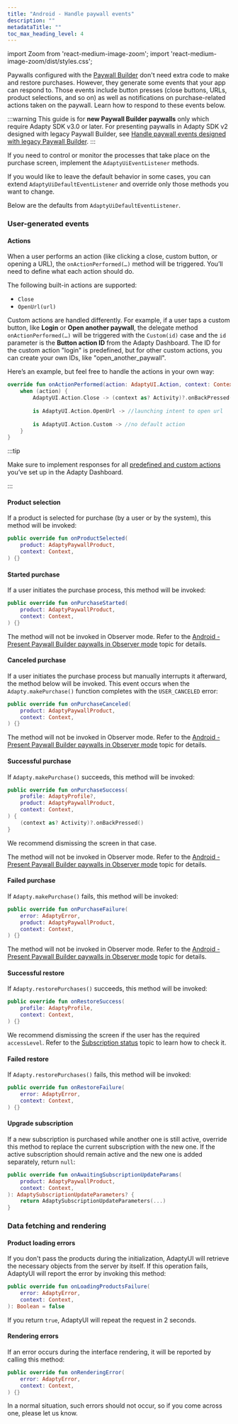 ```yaml
---
title: "Android - Handle paywall events"
description: ""
metadataTitle: ""
toc_max_heading_level: 4
---
```


import Zoom from 'react-medium-image-zoom';
import 'react-medium-image-zoom/dist/styles.css';

Paywalls configured with the [Paywall Builder](adapty-paywall-builder) don't need extra code to make and restore purchases. However, they generate some events that your app can respond to. Those events include button presses (close buttons, URLs, product selections, and so on) as well as notifications on purchase-related actions taken on the paywall. Learn how to respond to these events below.

:::warning
This guide is for **new Paywall Builder paywalls** only which require Adapty SDK v3.0 or later. For presenting paywalls in Adapty SDK v2 designed with legacy Paywall Builder, see [Handle paywall events designed with legacy Paywall Builder](android-handling-events-legacy).
:::

If you need to control or monitor the processes that take place on the purchase screen, implement the `AdaptyUiEventListener` methods.

If you would like to leave the default behavior in some cases, you can extend `AdaptyUiDefaultEventListener` and override only those methods you want to change.

Below are the defaults from `AdaptyUiDefaultEventListener`.

### User-generated events

#### Actions

When a user performs an action (like clicking a close, custom button, or opening a URL), the `onActionPerformed(…)` method will be triggered. You’ll need to define what each action should do. 

The following built-in actions are supported:

- `Close`
- `OpenUrl(url)`

Custom actions are handled differently. For example, if a user taps a custom button, like **Login** or **Open another paywall**, the delegate method `onActionPerformed(…)` will be triggered with the `Custom(id)` case and the `id` parameter is the **Button action ID** from the Adapty Dashboard. The ID for the custom action "login" is predefined, but for other custom actions, you can create your own IDs, like "open_another_paywall". 

Here’s an example, but feel free to handle the actions in your own way:

```kotlin title="Kotlin"
override fun onActionPerformed(action: AdaptyUI.Action, context: Context) {
    when (action) {
        AdaptyUI.Action.Close -> (context as? Activity)?.onBackPressed()
        
        is AdaptyUI.Action.OpenUrl -> //launching intent to open url
       
        is AdaptyUI.Action.Custom -> //no default action
    }
}
```

:::tip

Make sure to implement responses for all [predefined and custom actions](paywall-buttons) you’ve set up in the Adapty Dashboard.

:::

#### Product selection

If a product is selected for purchase (by a user or by the system), this method will be invoked:

```kotlin title="Kotlin"
public override fun onProductSelected(
    product: AdaptyPaywallProduct,
    context: Context,
) {}
```

#### Started purchase

If a user initiates the purchase process, this method will be invoked:

```kotlin title="Kotlin"
public override fun onPurchaseStarted(
    product: AdaptyPaywallProduct,
    context: Context,
) {}
```

The method will not be invoked in Observer mode. Refer to the [Android - Present Paywall Builder paywalls in Observer mode](android-present-paywall-builder-paywalls-in-observer-mode) topic for details.

#### Canceled purchase

If a user initiates the purchase process but manually interrupts it afterward, the method below will be invoked. This event occurs when the `Adapty.makePurchase()` function completes with the `USER_CANCELED` error:

```kotlin title="Kotlin"
public override fun onPurchaseCanceled(
    product: AdaptyPaywallProduct,
    context: Context,
) {}
```

The method will not be invoked in Observer mode. Refer to the [Android - Present Paywall Builder paywalls in Observer mode](android-present-paywall-builder-paywalls-in-observer-mode) topic for details.

#### Successful purchase

If `Adapty.makePurchase()` succeeds, this method will be invoked:

```kotlin title="Kotlin"
public override fun onPurchaseSuccess(
    profile: AdaptyProfile?,
    product: AdaptyPaywallProduct,
    context: Context,
) {
    (context as? Activity)?.onBackPressed()
}
```

We recommend dismissing the screen in that case. 

The method will not be invoked in Observer mode. Refer to the [Android - Present Paywall Builder paywalls in Observer mode](android-present-paywall-builder-paywalls-in-observer-mode) topic for details.

#### Failed purchase

If `Adapty.makePurchase()` fails, this method will be invoked:

```kotlin title="Kotlin"
public override fun onPurchaseFailure(
    error: AdaptyError,
    product: AdaptyPaywallProduct,
    context: Context,
) {}
```

The method will not be invoked in Observer mode. Refer to the [Android - Present Paywall Builder paywalls in Observer mode](android-present-paywall-builder-paywalls-in-observer-mode) topic for details.

#### Successful restore

If `Adapty.restorePurchases()` succeeds, this method will be invoked:

```kotlin title="Kotlin"
public override fun onRestoreSuccess(
    profile: AdaptyProfile,
    context: Context,
) {}
```

We recommend dismissing the screen if the user has the required `accessLevel`. Refer to the [Subscription status](subscription-status) topic to learn how to check it.

#### Failed restore

If `Adapty.restorePurchases()` fails, this method will be invoked:

```kotlin title="Kotlin"
public override fun onRestoreFailure(
    error: AdaptyError,
    context: Context,
) {}
```

#### Upgrade subscription

If a new subscription is purchased while another one is still active, override this method to replace the current subscription with the new one. If the active subscription should remain active and the new one is added separately, return `null`:

```kotlin title="Kotlin"
public override fun onAwaitingSubscriptionUpdateParams(
    product: AdaptyPaywallProduct,
    context: Context,
): AdaptySubscriptionUpdateParameters? {
    return AdaptySubscriptionUpdateParameters(...)
}
```

### Data fetching and rendering

#### Product loading errors

If you don't pass the products during the initialization, AdaptyUI will retrieve the necessary objects from the server by itself. If this operation fails, AdaptyUI will report the error by invoking this method:

```kotlin title="Kotlin"
public override fun onLoadingProductsFailure(
    error: AdaptyError,
    context: Context,
): Boolean = false
```

If you return `true`, AdaptyUI will repeat the request in 2 seconds.

#### Rendering errors

If an error occurs during the interface rendering, it will be reported by calling this method:

```kotlin title="Kotlin"
public override fun onRenderingError(
    error: AdaptyError,
    context: Context,
) {}
```

In a normal situation, such errors should not occur, so if you come across one, please let us know.